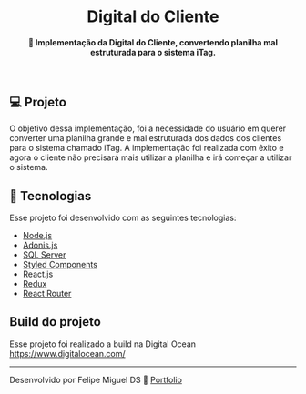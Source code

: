 <h1 align="center">
    Digital do Cliente
</h1>

<h4 align="center">
  🚀 Implementação da Digital do Cliente, convertendo planilha mal estruturada para o sistema iTag.
</h4>

<br>

<p align="center">
  <!-- <img alt="Frontend" src=".github/devradar.png" width="100%"> -->
</p>

## 💻 Projeto

O objetivo dessa implementação, foi a necessidade do usuário em querer converter uma planilha grande e mal estruturada dos dados dos clientes para o sistema chamado iTag.
A implementação foi realizada com êxito e agora o cliente não precisará mais utilizar a planilha e irá começar a utilizar o sistema.

## :rocket: Tecnologias

Esse projeto foi desenvolvido com as seguintes tecnologias:

- [Node.js](https://nodejs.org/en/)
- [Adonis.js](https://adonisjs.com/)
- [SQL Server](https://www.microsoft.com/en-us/sql-server/sql-server-downloads?SilentAuth=1&wa=wsignin1.0)
- [Styled Components](https://styled-components.com/)
- [React.js](https://reactjs.org/)
- [Redux](https://redux.js.org/)
- [React Router](https://reactrouter.com/)


## Build do projeto
Esse projeto foi realizado a build na Digital Ocean https://www.digitalocean.com/

---

Desenvolvido por Felipe Miguel DS :wave: [Portfolio](https://felipemiguel.vercel.app/)
